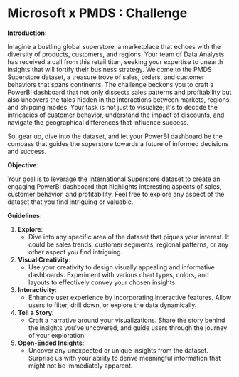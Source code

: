 # Microsoft x PMDS : Challenge

**Introduction**:

Imagine a bustling global superstore, a marketplace that echoes with the diversity of products, customers, and regions. Your team of Data Analysts has received a call from this retail titan, seeking your expertise to unearth insights that will fortify their business strategy. Welcome to the PMDS Superstore dataset, a treasure trove of sales, orders, and customer behaviors that spans continents.
The challenge beckons you to craft a PowerBI dashboard that not only dissects sales patterns and profitability but also uncovers the tales hidden in the interactions between markets, regions, and shipping modes. Your task is not just to visualize; it's to decode the intricacies of customer behavior, understand the impact of discounts, and navigate the geographical differences that influence success.

So, gear up, dive into the dataset, and let your PowerBI dashboard be the compass that guides the superstore towards a future of informed decisions and success.

**Objective**:

Your goal is to leverage the International Superstore dataset to create an engaging PowerBI dashboard that highlights interesting aspects of sales, customer behavior, and profitability. Feel free to explore any aspect of the dataset that you find intriguing or valuable.

**Guidelines**:
1. **Explore**:
   - Dive into any specific area of the dataset that piques your interest. It could be sales trends, customer segments, regional patterns, or any other aspect you find intriguing.
2. **Visual Creativity**:
   - Use your creativity to design visually appealing and informative dashboards. Experiment with various chart types, colors, and layouts to effectively convey your chosen insights.
3. **Interactivity**:
   - Enhance user experience by incorporating interactive features. Allow users to filter, drill down, or explore the data dynamically.
4. **Tell a Story**:
   - Craft a narrative around your visualizations. Share the story behind the insights you've uncovered, and guide users through the journey of your exploration.
5. **Open-Ended Insights**:
   - Uncover any unexpected or unique insights from the dataset. Surprise us with your ability to derive meaningful information that might not be immediately apparent.
